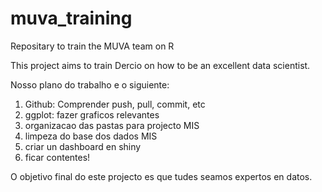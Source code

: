 # muva_training
Repositary to train the MUVA team on R

This project aims to train Dercio on how to be an excellent data scientist.

Nosso plano do trabalho e o siguiente:

1) Github: Comprender push, pull, commit, etc
2) ggplot: fazer graficos relevantes
3) organizacao das pastas para projecto MIS
4) limpeza do base dos dados MIS
5) criar un dashboard en shiny 
6) ficar contentes!

 
O objetivo final do este projecto es que tudes seamos expertos en datos.
